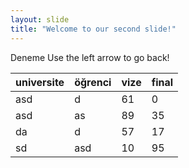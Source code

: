```yaml
---
layout: slide
title: "Welcome to our second slide!"
---
```

Deneme
Use the left arrow to go back!


| universite | öğrenci | vize | final |
| ---------- | ------- | ---- | ----- |
| asd        | d       | 61   | 0     |
| asd        | as      | 89   | 35    |
| da         | d       | 57   | 17    |
| sd         | asd     | 10   | 95    |
